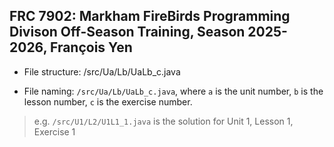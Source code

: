 ## FRC 7902: Markham FireBirds Programming Divison Off-Season Training, Season 2025-2026, François Yen

- File structure: /src/Ua/Lb/UaLb_c.java

- File naming: `/src/Ua/Lb/UaLb_c.java`, where `a` is the unit number, `b` is the lesson number, `c` is the exercise number.
> e.g. `/src/U1/L2/U1L1_1.java` is the solution for Unit 1, Lesson 1, Exercise 1